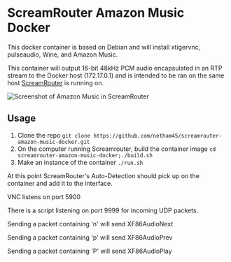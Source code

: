 # ScreamRouter Amazon Music Docker

This docker container is based on Debian and will install xtigervnc, pulseaudio, Wine, and Amazon Music.

This container will output 16-bit 48kHz PCM audio encapsulated in an RTP stream to the Docker host (172.17.0.1) and is intended to be ran on the same host [ScreamRouter](https://github.com/netham45/screamrouter) is running on.

![Screenshot of Amazon Music in ScreamRouter](/images/amazon_music.png)

## Usage

1. Clone the repo ```git clone https://github.com/netham45/screamrouter-amazon-music-docker.git```
2. On the computer running Screamrouter, build the container image ```cd screamrouter-amazon-music-docker;./build.sh```
3. Make an instance of the container ```./run.sh```

At this point ScreamRouter's Auto-Detection should pick up on the container and add it to the interface.

VNC listens on port 5900

There is a script listening on port 9999 for incoming UDP packets.

Sending a packet containing 'n' will send XF86AudioNext

Sending a packet containing 'p' will send XF86AudioPrev

Sending a packet containing 'P' will send XF86AudioPlay

